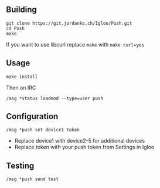 ## Building

```
git clone https://git.jordanko.ch/Igloo/Push.git
cd Push
make
```

If you want to use libcurl replace `make` with `make curl=yes`

## Usage

`make install`
 
Then on IRC

`/msg *status loadmod --type=user push`

## Configuration

`/msg *push set device1 token`

* Replace device1 with device2-5 for additional devices
* Replace token with your push token from Settings in Igloo

## Testing

`/msg *push send test`
